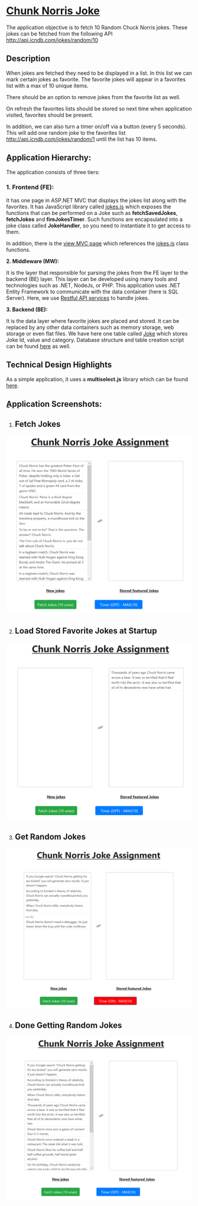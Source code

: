 
# [Chunk Norris Joke](http://alten.centralus.cloudapp.azure.com)
The application objective is to fetch 10 Random Chuck Norris jokes. These jokes can be fetched
from the following API http://api.icndb.com/jokes/random/10

## Description

When jokes are fetched they need to be displayed in a list. In this list we can mark
certain jokes as favorite. The favorite jokes will appear in a favorites list with a max of 10 unique items.

There should be an option to remove jokes from the favorite list as well.

On refresh the favorites lists should be stored so next time when application visited, favorites should be present.

In addition, we can also turn a timer on/off via a button (every 5 seconds). This will add one random joke to the favorites list http://api.icndb.com/jokes/random/1 until the list has 10 items.

## ِApplication Hierarchy:

The application consists of three tiers:

 ### 1. Frontend (FE):
It has one page in ASP.NET MVC that displays the jokes list along with the favorites. It has JavaScript library called [jokes.js](https://github.com/diaakhateeb/ChunkNorrisJoke/blob/master/ChunkNorrisJoke/Scripts/jokes/jokes.js) which exposes the functions that can be performed on a Joke such as **fetchSavedJokes**, **fetchJokes** and **fireJokesTimer**. Such functions are encapsulated into a joke class called **JokeHandler**, so you need to instantiate it to get access to them.

In addition, there is the [view MVC page](https://github.com/diaakhateeb/ChunkNorrisJoke/blob/master/ChunkNorrisJoke/Views/Home/Index.cshtml) which references the [jokes.js](https://github.com/diaakhateeb/ChunkNorrisJoke/blob/master/ChunkNorrisJoke/Scripts/jokes/jokes.js) class functions.

**2. Middleware (MW):**

It is the layer that responsible for parsing the jokes from the FE layer to the backend (BE) layer. This layer can be developed using many tools and technologies such as .NET, NodeJs, or PHP. This application uses .NET Entity Framework to communicate with the data container (here is SQL Server). Here, we use [Restful API services](https://github.com/diaakhateeb/ChunkNorrisJoke/blob/master/ChunkNorrisJoke/Controllers/JokeController.cs) to handle jokes.

**3. Backend (BE):**

It is the data layer where favorite jokes are placed and stored. It can be replaced by any other data containers such as memory storage, web storage or even flat files. We have here one table called [Joke](https://github.com/diaakhateeb/ChunkNorrisJoke/blob/master/ChunkNorrisJoke/Models/Joke.cs) which stores Joke Id, value and category. Database structure and table creation script can be found [here](https://github.com/diaakhateeb/ChunkNorrisJoke/blob/master/ChunkNorrisJoke/App_Data/ChunkNorriesJokes_db.txt) as well.


## Technical Design Highlights
As a simple application, it uses a **multiselect.js** library which can be found [here](http://loudev.com/).

## ِApplication Screenshots:

 1. ## Fetch Jokes
![- Fetch Jokes.](https://github.com/diaakhateeb/ChunkNorrisJoke/blob/master/ChunkNorrisJoke/Images/Screenshots/fetch%20jokes.png)

2. ## Load Stored Favorite Jokes at Startup
![- Stored Favorite Jokes.](https://github.com/diaakhateeb/ChunkNorrisJoke/blob/master/ChunkNorrisJoke/Images/Screenshots/fav%20jokes.png)

3. ## Get Random Jokes
![- Get Random Jokes.](https://github.com/diaakhateeb/ChunkNorrisJoke/blob/master/ChunkNorrisJoke/Images/Screenshots/randome%20jokes.png)

4. ## Done Getting Random Jokes
![- Done Random Jokes.](https://github.com/diaakhateeb/ChunkNorrisJoke/blob/master/ChunkNorrisJoke/Images/Screenshots/done%20randome%20jokes.png)
 

